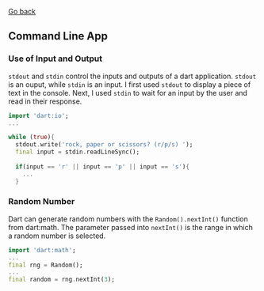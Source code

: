 [Go back](README.md)

## Command Line App

### Use of Input and Output

`stdout` and `stdin` control the inputs and outputs of a dart application. `stdout` is an ouput, while `stdin` is an input. I first used `stdout` to display a piece of text in the console. Next, I used `stdin` to wait for an input by the user and read in their response. 

```dart
import 'dart:io';
...

while (true){
  stdout.write('rock, paper or scissors? (r/p/s) ');
  final input = stdin.readLineSync();
  
  if(input == 'r' || input == 'p' || input == 's'){
    ...
  }
```

### Random Number

Dart can generate random numbers with the `Random().nextInt()` function from dart:math. The parameter passed into `nextInt()` is the range in which a random number is selected.

```dart
import 'dart:math';
...
final rng = Random();
...
final random = rng.nextInt(3);
```

